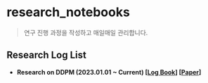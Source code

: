 # research_notebooks



> 연구 진행 과정을 작성하고 매일매일 관리합니다. 



## Research Log List

- **Research on DDPM (2023.01.01 ~ Current) [[Log Book](./ddpm_c/log.md)] [[Paper]()]**

